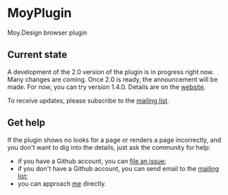 # MoyPlugin
Moy.Design browser plugin

## Current state

A development of the 2.0 version of the plugin is in progress right now. Many changes are coming. Once 2.0 is ready, the announcement will be made. For now, you can try version 1.4.0. Details are on the [website](https://moy.design). 

To receive updates, please subscribe to the [mailing list](https://groups.io/g/moy).

## Get help

If the plugin shows no looks for a page or renders a page incorrectly, and you don't want to dig into the details, just ask the community for help:

* if you have a Github account, you can [file an issue](https://github.com/MoyDesign/MoyPlugin/issues);
* if you don't have a Github account, you can send email to the [mailing list](https://groups.io/g/moy);
* you can approach [me](https://github.com/dsavenko) directly.
